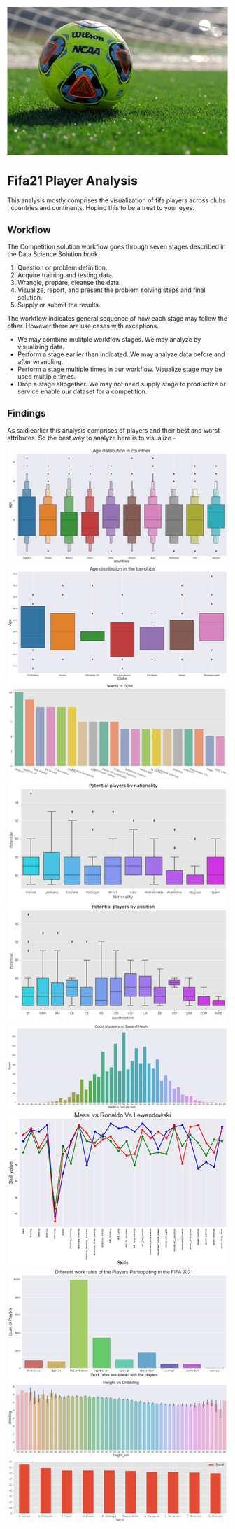 ![Project](https://github.com/Csengupta1101/Fifa21-Player-Analysis/blob/main/Fifa.jpg)

# Fifa21 Player Analysis
This analysis mostly comprises the visualization of fifa players across clubs , countries and continents. Hoping this to be a treat to your eyes.

## Workflow 

The Competition solution workflow goes through seven stages described in the Data Science Solution book.

1. Question or problem definition.
2. Acquire training and testing data.
3. Wrangle, prepare, cleanse the data.
4. Visualize, report, and present the problem solving steps and final solution.
5. Supply or submit the results.

The workflow indicates general sequence of how each stage may follow the other. However there are use cases with exceptions.

- We may combine mulitple workflow stages. We may analyze by visualizing data.
- Perform a stage earlier than indicated. We may analyze data before and after wrangling.
- Perform a stage multiple times in our workflow. Visualize stage may be used multiple times.
- Drop a stage altogether. We may not need supply stage to productize or service enable our dataset for a competition.

## Findings 

As said earlier this analysis comprises of players and their best and worst attributes. So the best way to analyze here is to visualize -

![fifa](https://github.com/Csengupta1101/Fifa21-Player-Analysis/blob/main/Player_Analysis.png)
![fifa](https://github.com/Csengupta1101/Fifa21-Player-Analysis/blob/main/Player_Analysis1.png)
![fifa](https://github.com/Csengupta1101/Fifa21-Player-Analysis/blob/main/Player_Analysis10.png)
![fifa](https://github.com/Csengupta1101/Fifa21-Player-Analysis/blob/main/Player_Analysis11.png)
![fifa](https://github.com/Csengupta1101/Fifa21-Player-Analysis/blob/main/Player_Analysis12.png)
![fifa](https://github.com/Csengupta1101/Fifa21-Player-Analysis/blob/main/Player_Analysis13.png)
![fifa](https://github.com/Csengupta1101/Fifa21-Player-Analysis/blob/main/Player_Analysis2.png)
![fifa](https://github.com/Csengupta1101/Fifa21-Player-Analysis/blob/main/Player_Analysis3.png)
![fifa](https://github.com/Csengupta1101/Fifa21-Player-Analysis/blob/main/Player_Analysis4.png)
![fifa](https://github.com/Csengupta1101/Fifa21-Player-Analysis/blob/main/Player_Analysis5.png)

